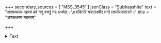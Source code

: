 +++
secondary_sources = [ "MSS_3545",]
jsonClass = "Subhaashita"
text = "अश्वत्थस्य महत्त्वं को ननु वक्तुं नरः प्रभवेत्।  \nसवितरि यत्रालक्ष्मीर् मन्दे लक्ष्मीरमन्दास्ते॥"
title = "अश्वत्थस्य महत्त्वम्"

+++

<details><summary>Text</summary>

अश्वत्थस्य महत्त्वं को ननु वक्तुं नरः प्रभवेत्।  
सवितरि यत्रालक्ष्मीर् मन्दे लक्ष्मीरमन्दास्ते॥
</details>
